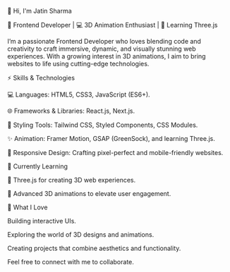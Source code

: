 
👋 Hi, I'm Jatin Sharma

🎨 Frontend Developer | 💻 3D Animation Enthusiast | 🚀 Learning Three.js

I’m a passionate Frontend Developer who loves blending code and creativity to craft immersive, dynamic, and visually stunning web experiences. With a growing interest in 3D animations, I aim to bring websites to life using cutting-edge technologies.

⚡ Skills & Technologies

💻 Languages: HTML5, CSS3, JavaScript (ES6+).

🌐 Frameworks & Libraries: React.js, Next.js.

🎨 Styling Tools: Tailwind CSS, Styled Components, CSS Modules.

✨ Animation: Framer Motion, GSAP (GreenSock), and learning Three.js.

📱 Responsive Design: Crafting pixel-perfect and mobile-friendly websites.


🚀 Currently Learning

🌟 Three.js for creating 3D web experiences.

🎥 Advanced 3D animations to elevate user engagement.


🌈 What I Love

Building interactive UIs.

Exploring the world of 3D designs and animations.

Creating projects that combine aesthetics and functionality.


Feel free to connect with me to collaborate. 

